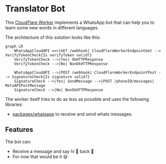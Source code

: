 # Translator Bot

This [CloudFlare Worker](https://developers.cloudflare.com/workers/) implements a WhatsApp bot that can help you to learn some new words in different languages.

The architecture of this solution looks like this:

```mermaid
graph LR
    WhatsAppCloudAPI ==>|GET /webhook| CloudFlareWorkerEndpointGet --> VerifyTokenCheck{Is verifyToken valid?}
    VerifyTokenCheck -->|Yes| OkHTTPResponse
    VerifyTokenCheck -->|No| NonOkHTTPResponse

    WhatsAppCloudAPI -->|POST /webhook| CloudFlareWorkerEndpointPost --> SignatureCheck{Is signature valid?}
    SignatureCheck -->|Yes| SendMessage -->|POST /phoneID/messages| MetaAPIPostMessage
    SignatureCheck -->|No| NonOkHTTPResponse
```

The worker itself tries to do as less as possible and uses the following libraries:

- [packages/whatsapp](/packages/whatsapp/) to receive and send whats messages.


## Features

The bot can:

- Receive a message and say hi :wave: back :tada:
- For now that would be it :smiley:
